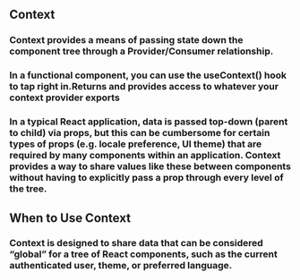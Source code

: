 ## Context

### Context provides a means of passing state down the component tree through a Provider/Consumer relationship.

### In a functional component, you can use the useContext() hook to tap right in.Returns and provides access to whatever your context provider exports

### In a typical React application, data is passed top-down (parent to child) via props, but this can be cumbersome for certain types of props (e.g. locale preference, UI theme) that are required by many components within an application. Context provides a way to share values like these between components without having to explicitly pass a prop through every level of the tree.

## When to Use Context

### Context is designed to share data that can be considered “global” for a tree of React components, such as the current authenticated user, theme, or preferred language.